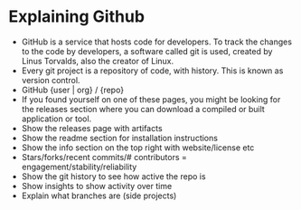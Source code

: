 # Explaining Github

- GitHub is a service that hosts code for developers. To track the changes to the code by developers, a software called git is used, created by Linus Torvalds, also the creator of Linux.
- Every git project is a repository of code, with history. This is known as version control.
- GitHub {user | org} / {repo}
- If you found yourself on one of these pages, you might be looking for the releases section where you can download a compiled or built application or tool.
- Show the releases page with artifacts
- Show the readme section for installation instructions
- Show the info section on the top right with website/license etc
- Stars/forks/recent commits/# contributors = engagement/stability/reliability
- Show the git history to see how active the repo is
- Show insights to show activity over time
- Explain what branches are (side projects)